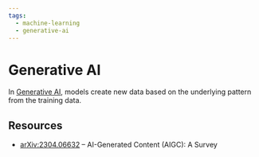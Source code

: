 ```yaml
---
tags:
  - machine-learning
  - generative-ai
---
```


# Generative AI

In [Generative AI](https://en.wikipedia.org/wiki/Generative_artificial_intelligence), models create new data based on the underlying pattern from the training data. 

## Resources

- [arXiv:2304.06632](https://arxiv.org/abs/2304.06632) – AI-Generated Content (AIGC): A Survey